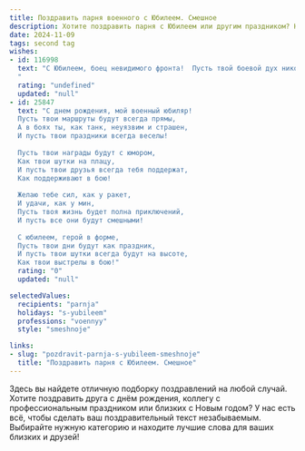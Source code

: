 ```yaml
---
title: Поздравить парня военного с Юбилеем. Смешное
description: Хотите поздравить парня с Юбилеем или другим праздником? Наш ИИ создаст незабываемое поздравление, а вы обязательно выделитесь среди других.  
date: 2024-11-09
tags: second tag
wishes:
- id: 116998
  text: "С Юбилеем, боец невидимого фронта!  Пусть твой боевой дух никогда не сдаётся, а запасы смекалки и юмора – никогда не иссякают!  Желаем тебе таких побед, чтобы даже враги завидовали (но молча, разумеется!), и мирной жизни, полной приключений, которых не найдёшь ни в одном учебнике по тактике! С Днём Рождения, товарищ!
  "
  rating: "undefined"
  updated: "null"
- id: 25847
  text: "С днем рождения, мой военный юбиляр!
  Пусть твои маршруты будут всегда прямы,
  А в боях ты, как танк, неуязвим и страшен,
  И пусть твои праздники всегда веселы!
  
  Пусть твои награды будут с юмором,
  Как твои шутки на плацу,
  И пусть твои друзья всегда тебя поддержат,
  Как поддерживают в бою!
  
  Желаю тебе сил, как у ракет,
  И удачи, как у мин,
  Пусть твоя жизнь будет полна приключений,
  И пусть все они будут смешными!
  
  С юбилеем, герой в форме,
  Пусть твои дни будут как праздник,
  И пусть твои шутки всегда будут на высоте,
  Как твои выстрелы в бою!"
  rating: "0"
  updated: "null"

selectedValues:
  recipients: "parnja"
  holidays: "s-yubileem"
  professions: "voennyy"
  style: "smeshnoje"

links:
- slug: "pozdravit-parnja-s-yubileem-smeshnoje"
  title: "Поздравить парня с Юбилеем. Смешное"
---
```


Здесь вы найдете отличную подборку поздравлений на любой случай. 
Хотите поздравить друга с днём рождения, коллегу с профессиональным праздником или близких с Новым годом? У нас есть всё, чтобы сделать ваш поздравительный текст незабываемым. Выбирайте нужную категорию и находите лучшие слова для ваших близких и друзей!

